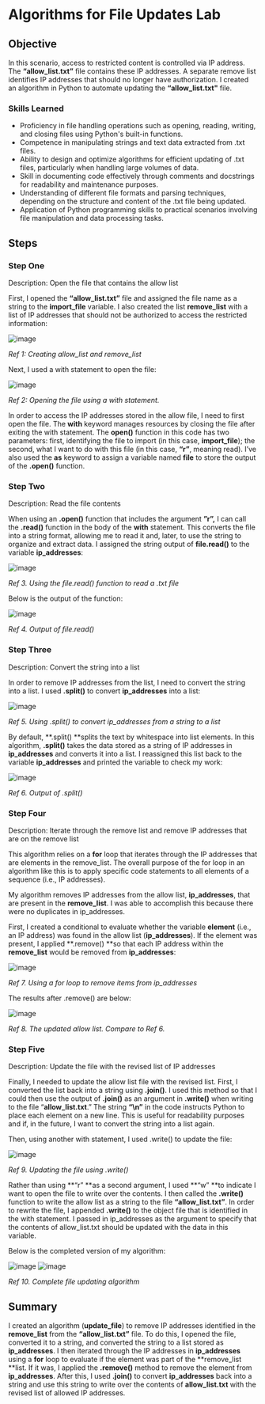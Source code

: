 # Algorithms for File Updates Lab

## Objective

In this scenario, access to restricted content is controlled via IP address. The **“allow_list.txt”** file contains these IP addresses. A separate remove list identifies IP addresses that should no longer have authorization. I created an algorithm in Python to automate updating the **“allow_list.txt"** file.

### Skills Learned

- Proficiency in file handling operations such as opening, reading, writing, and closing files using Python's built-in functions.
- Competence in manipulating strings and text data extracted from .txt files.
- Ability to design and optimize algorithms for efficient updating of .txt files, particularly when handling large volumes of data.
- Skill in documenting code effectively through comments and docstrings for readability and maintenance purposes.
- Understanding of different file formats and parsing techniques, depending on the structure and content of the .txt file being updated.
- Application of Python programming skills to practical scenarios involving file manipulation and data processing tasks.

## Steps

### Step One

Description: Open the file that contains the allow list

First, I opened the **“allow_list.txt”** file and assigned the file name as a string to the **import_file** variable. I also created the list **remove_list** with a list of IP addresses that should not be authorized to access the restricted information:

![image](https://github.com/user-attachments/assets/daaf449e-dbb2-40f7-95ab-d7e8cfbf6251)

_Ref 1: Creating allow_list and remove_list_

Next, I used a with statement to open the file:

![image](https://github.com/user-attachments/assets/c4a9413a-abf1-412e-84ca-1946442082b6)

_Ref 2: Opening the file using a with statement._

In order to access the IP addresses stored in the allow file, I need to first open the file. The **with** keyword manages resources by closing the file after exiting the with statement. The **open()** function in this code has two parameters: first, identifying the file to import (in this case, **import_file**); the second, what I want to do with this file (in this case, **“r”**, meaning read). I’ve also used the **as** keyword to assign a variable named **file** to store the output of the **.open()** function. 


### Step Two

Description: Read the file contents

When using an **.open()** function that includes the argument **”r”,** I can call the **.read()** function in the body of the **with** statement. This converts the file into a string format, allowing me to read it and, later, to use the string to organize and extract data. I assigned the string output of **file.read()** to the variable **ip_addresses**:

![image](https://github.com/user-attachments/assets/d9b9648e-2028-46a5-8852-0dc19231598a)

_Ref 3. Using the file.read() function to read a .txt file_

Below is the output of the function:

![image](https://github.com/user-attachments/assets/c4cf6ecb-e3a1-4b27-b41d-dd093db61c14)

_Ref 4. Output of file.read()_

### Step Three

Description: Convert the string into a list

In order to remove IP addresses from the list, I need to convert the string into a list. I used **.split()** to convert **ip_addresses** into a list:

![image](https://github.com/user-attachments/assets/135fb17c-d072-430b-a77c-301cf2bf8a90)

_Ref 5. Using .split() to convert ip_addresses from a string to a list_

By default, **.split() **splits the text by whitespace into list elements. In this algorithm, **.split()** takes the data stored as a string of IP addresses in **ip_addresses** and converts it into a list. I reassigned this list back to the variable **ip_addresses** and printed the variable to check my work:

![image](https://github.com/user-attachments/assets/5ff6f690-e474-48d2-a875-1a7298be3645)

_Ref 6. Output of .split()_



### Step Four

Description: Iterate through the remove list and remove IP addresses that are on the remove list

This algorithm relies on a **for** loop that iterates through the IP addresses that are elements in the remove_list. The overall purpose of the for loop in an algorithm like this is to apply specific code statements to all elements of a sequence (i.e., IP addresses).

My algorithm removes IP addresses from the allow list, **ip_addresses**, that are present in the **remove_list**. I was able to accomplish this because there were no duplicates in ip_addresses.

First, I created a conditional to evaluate whether the variable **element** (i.e., an IP address) was found in the allow list (**ip_addresses**). If the element was present, I applied **.remove() **so that each IP address within the **remove_list** would be removed from **ip_addresses**:

![image](https://github.com/user-attachments/assets/fb8f291f-a35b-4e50-8de4-d267d4a0a45f)

_Ref 7. Using a for loop to remove items from ip_addresses_

The results after .remove() are below:

![image](https://github.com/user-attachments/assets/2dff7cfc-ae42-4eae-aebc-cee3763bdf19)

_Ref 8. The updated allow list. Compare to Ref 6._

### Step Five

Description: Update the file with the revised list of IP addresses 

Finally, I needed to update the allow list file with the revised list. First, I converted the list back into a string using **.join()**. I used this method so that I could then use the output of **.join()** as an argument in **.write()** when writing to the file “**allow_list.txt**.” The string **“\n”** in the code instructs Python to place each element on a new line. This is useful for readability purposes and if, in the future, I want to convert the string into a list again.

Then, using another with statement, I used .write() to update the file:

![image](https://github.com/user-attachments/assets/38fbf92c-3bf4-430c-916e-cd140baf306f)

_Ref 9. Updating the file using .write()_

Rather than using **“r” **as a second argument, I used **“w” **to indicate I want to open the file to write over the contents. I then called the **.write()** function to write the allow list as a string to the file **“allow_list.txt”**. In order to rewrite the file, I appended **.write()** to the object file that is identified in the with statement. I passed in ip_addresses as the argument to specify that the contents of allow_list.txt should be updated with the data in this variable.

Below is the completed version of my algorithm:

![image](https://github.com/user-attachments/assets/1dbb3da7-41fe-45a3-a37c-e00d7fdc94bc)
![image](https://github.com/user-attachments/assets/a139fa62-25b8-49a5-a2c5-c895b8935938)

_Ref 10. Complete file updating algorithm_

## Summary

I created an algorithm (**update_file**) to remove IP addresses identified in the **remove_list** from the **“allow_list.txt”** file. To do this, I opened the file, converted it to a string, and converted the string to a list stored as **ip_addresses**. I then iterated through the IP addresses in **ip_addresses** using a **for** loop to evaluate if the element was part of the **remove_list **list. If it was, I applied the **.remove()** method to remove the element from **ip_addresses**. After this, I used **.join()** to convert **ip_addresses** back into a string and use this string to write over the contents of **allow_list.txt** with the revised list of allowed IP addresses.






